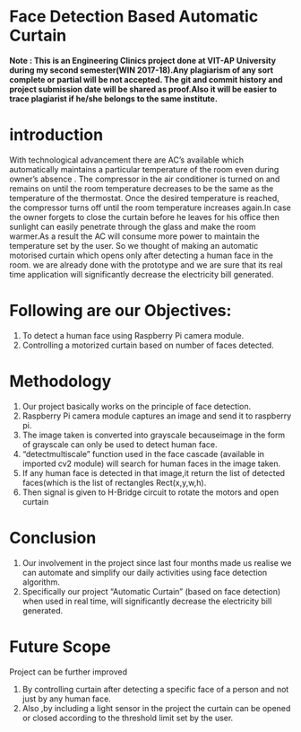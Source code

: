 # **Face Detection Based Automatic Curtain**

**Note : This is an Engineering Clinics project done at VIT-AP University during my second semester(WIN 2017-18).Any plagiarism of any sort complete or partial will be not accepted. The git and commit history and project submission date will be shared as proof.Also it will be easier to trace plagiarist if he/she belongs to the same institute.**


# introduction
With technological advancement there are AC’s available which automatically maintains a particular temperature of the room even during owner’s absence . The compressor in the air conditioner is turned on and remains on until the room temperature decreases to be the same as the temperature of the thermostat. Once the desired temperature is reached, the compressor turns off until the room temperature increases again.In case the owner forgets to close the curtain before he leaves for his office then sunlight can easily penetrate through the glass and make the room warmer.As a result the AC will consume more power to maintain the temperature set by the user.
So we thought of making an automatic motorised curtain which opens only after detecting a human face in the room. we are already done with the prototype and we are sure that its real time application will significantly decrease the electricity bill generated.

# Following are our Objectives:
1. To detect a human face using Raspberry Pi camera module.
2. Controlling a motorized curtain based on number of faces detected.

# Methodology
1. Our project basically works on the principle of face detection.
2. Raspberry Pi camera module captures an image and send it to raspberry pi.
3. The image taken is converted into grayscale becauseimage in the form of grayscale can only be used to detect human face.
4. “detectmultiscale” function used in the face cascade (available in imported cv2 module) will search for human faces in the image taken.
5. If any human face is detected in that image,it return the list of detected faces(which is the list of rectangles Rect(x,y,w,h).
6. Then signal is given to H-Bridge circuit to rotate the motors and open curtain

# Conclusion
1. Our involvement in the project since last four months made us realise we can automate and simplify our daily activities using face detection algorithm.
2. Specifically our project “Automatic Curtain” (based on face detection) when used in real time, will significantly decrease the electricity bill generated.

# Future Scope
Project can be further improved 
1. By controlling curtain after detecting a specific face of a person and not just by any human face.
2. Also ,by including a light sensor in the project the curtain can be opened or closed according to the threshold limit set by the user. 


